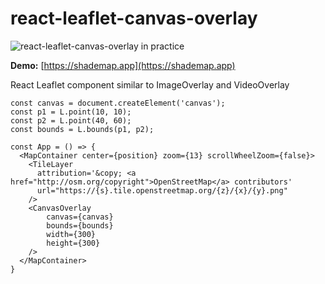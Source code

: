 # react-leaflet-canvas-overlay

![react-leaflet-canvas-overlay in practice](https://shademap.app/og-image.jpg)

**Demo:** [https://shademap.app](https://shademap.app)

React Leaflet component similar to ImageOverlay and VideoOverlay

```
const canvas = document.createElement('canvas');
const p1 = L.point(10, 10);
const p2 = L.point(40, 60);
const bounds = L.bounds(p1, p2);

const App = () => {
  <MapContainer center={position} zoom={13} scrollWheelZoom={false}>
    <TileLayer
      attribution='&copy; <a href="http://osm.org/copyright">OpenStreetMap</a> contributors'
      url="https://{s}.tile.openstreetmap.org/{z}/{x}/{y}.png"
    />
    <CanvasOverlay
        canvas={canvas}
        bounds={bounds}
        width={300}
        height={300} 
    />
  </MapContainer>
}
```
